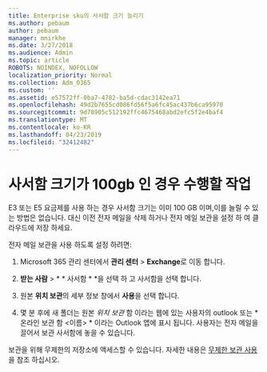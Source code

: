 ```yaml
---
title: Enterprise sku의 사서함 크기 늘리기
ms.author: pebaum
author: pebaum
manager: mnirkhe
ms.date: 3/27/2018
ms.audience: Admin
ms.topic: article
ROBOTS: NOINDEX, NOFOLLOW
localization_priority: Normal
ms.collection: Adm_O365
ms.custom: ''
ms.assetid: e57572ff-0ba7-4782-ba5d-cdac3142ea71
ms.openlocfilehash: 49d2b7655cd086fd56f5a6fc45ac437b6ca95970
ms.sourcegitcommit: 9d78905c512192ffc4675468abd2efc5f2e4baf4
ms.translationtype: MT
ms.contentlocale: ko-KR
ms.lasthandoff: 04/23/2019
ms.locfileid: "32412482"
---
```

# <a name="what-to-do-if-your-mailbox-size-is-already-100gb"></a>사서함 크기가 100gb 인 경우 수행할 작업

E3 또는 E5 요금제를 사용 하는 경우 사서함 크기는 이미 100 GB 이며,이를 늘릴 수 있는 방법은 없습니다. 대신 이전 전자 메일을 삭제 하거나 전자 메일 보관을 설정 하 여 클라우드에 저장 하세요. 
  
전자 메일 보관을 사용 하도록 설정 하려면:
  
1. Microsoft 365 관리 센터에서 **관리 센터** \> **Exchange**로 이동 합니다. 
    
2. **받는 사람** \> * * 사서함 * *을 선택 하 고 사서함을 선택 합니다. 
    
3. 원본 **위치 보관**의 세부 정보 창에서 **사용**을 선택 합니다. 
    
4. 몇 분 후에 새 폴더는 원본 *위치 보관* 함 이라는 웹에 있는 사용자의 outlook 또는 *온라인 보관 함 \<이름\> * 이라는 Outlook 앱에 표시 됩니다. 사용자는 전자 메일을 끌어서 보관 사서함에 놓을 수 있습니다. 
    
보관을 위해 무제한의 저장소에 액세스할 수 있습니다. 자세한 내용은 [무제한 보관 사용](https://support.office.com/article/enable-unlimited-archiving-in-office-365-admin-help-e2a789f2-9962-4960-9fd4-a00aa063559e)을 참조 하십시오.
  

